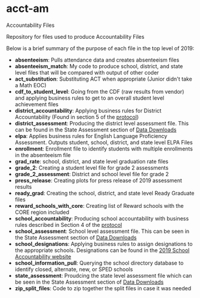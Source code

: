 # acct-am
Accountability Files

Repository for files used to produce Accountability Files

Below is a brief summary of the purpose of each file in the top level of 2019:
- **absenteeism**: Pulls attendance data and creates absenteeism files
- **absenteeism_match**: My code to produce school, district, and state level files that will be compared with output of other coder
- **act_substitution**: Substituting ACT when appropriate (Junior didn't take a Math EOC)
- **cdf_to_student_level**: Going from the CDF (raw results from vendor) and applying business rules to get to an overall student level achievement files
- **district_accountability**: Applying business rules for District Accountability (Found in section 5 of the [protocol](https://www.tn.gov/content/dam/tn/education/accountability/201920AccountabilityProtocol_Final508.pdf?mc_cid=082ca473d1&mc_eid=37d1758c19))
- **district_assessment**: Producing the district level assessment file. This can be found in the State Assessment section of [Data Downloads](https://www.tn.gov/education/data/data-downloads.html)
- **elpa**: Applies business rules for English Language Proficiency Assessment. Outputs student, school, district, and state level ELPA Files
- **enrollment**: Enrollment file to identify students with multiple enrollments in the absenteeism file
- **grad_rate**: school, district, and state level graduation rate files
- **grade_2**: Creating a student level file for grade 2 assessments
- **grade_2_assessment**: District and school level file for grade 2
- **press_release**: Creating plots for press release of 2019 assessment results
- **ready_grad**: Creating the school, district, and state level Ready Graduate files
- **reward_schools_with_core**: Creating list of Reward schools with the CORE region included
- **school_accountability**: Producing school accountability with business rules described in Section 4 of the [protocol](https://www.tn.gov/content/dam/tn/education/accountability/201920AccountabilityProtocol_Final508.pdf?mc_cid=082ca473d1&mc_eid=37d1758c19)
- **school_assessment**: School level assessment file. This can be seen in the State Assessment section of [Data Downloads](https://www.tn.gov/education/data/data-downloads.html)
- **school_designations**: Applying business rules to assign designations to the appropriate schools. Designations can be found in the [2019 School Accountability website](https://www.tn.gov/content/tn/education/data/accountability/2019-school-accountability.html)
- **school_information_pull**: Querying the school directory database to identify closed, alternate, new, or SPED schools
- **state_assessment**: Proudcing the state level assessment file which can be seen in the State Assessment section of [Data Downloads](https://www.tn.gov/education/data/data-downloads.html)
- **zip_split_files**: Code to zip together the split files in case it was needed

